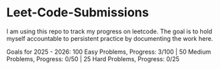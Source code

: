 # Leet-Code-Submissions
I am using this repo to track my progress on leetcode. The goal is to hold myself accountable to persistent practice by documenting the work here.

Goals for 2025 - 2026:
  100 Easy Problems, Progress: 3/100 |
  50 Medium Problems, Progress: 0/50 |
  25 Hard Problems, Progress: 0/25
